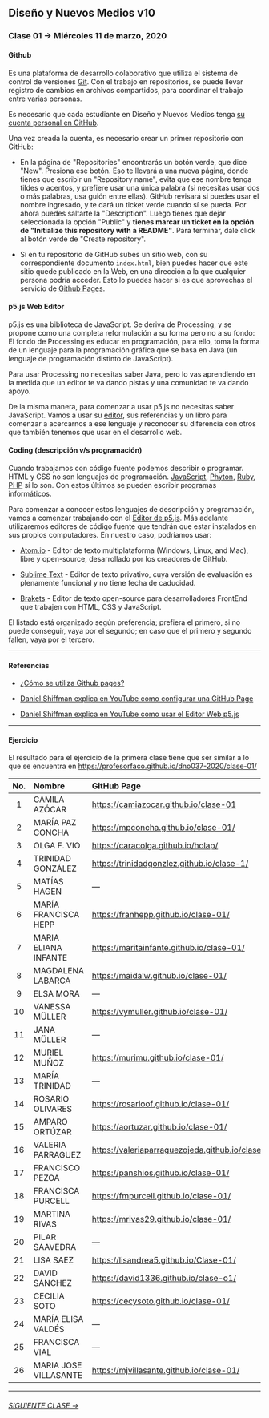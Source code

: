 ## Diseño y Nuevos Medios v10

### Clase 01 → Miércoles 11 de marzo, 2020

#### Github

Es una plataforma de desarrollo colaborativo que utiliza el sistema de control de versiones [Git](https://git-scm.com/). Con el trabajo en repositorios, se puede llevar registro de cambios en archivos compartidos, para coordinar el trabajo entre varias personas.

Es necesario que cada estudiante en Diseño y Nuevos Medios tenga [su cuenta personal en GitHub](https://github.com/join).

Una vez creada la cuenta, es necesario crear un primer repositorio con GitHub: 

- En la página de "Repositories" encontrarás un botón verde, que dice "New". Presiona ese botón. Eso te llevará a una nueva página, donde tienes que escribir un "Repository name", evita que ese nombre tenga tildes o acentos, y prefiere usar una única palabra (si necesitas usar dos o más palabras, usa guión entre ellas). GitHub revisará si puedes usar el nombre ingresado, y te dará un ticket verde cuando sí se pueda. Por ahora puedes saltarte la "Description". Luego tienes que dejar seleccionada la opción "Public" y **tienes marcar un ticket en la opción de "Initialize this repository with a README"**. Para terminar, dale click al botón verde de "Create repository".

- Si en tu repositorio de GitHub subes un sitio web, con su correspondiente documento `index.html`, bien puedes hacer que este sitio quede publicado en la Web, en una dirección a la que cualquier persona podría acceder. Esto lo puedes hacer si es que aprovechas el servicio de [Github Pages](https://help.github.com/articles/what-is-github-pages/). 

#### p5.js Web Editor

p5.js es una biblioteca de JavaScript. Se deriva de Processing, y se propone como una completa reformulación a su forma pero no a su fondo: El fondo de Processing es educar en programación, para ello, toma la forma de un lenguaje para la programación gráfica que se basa en Java (un lenguaje de programación distinto de JavaScript). 

Para usar Processing no necesitas saber Java, pero lo vas aprendiendo en la medida que un editor te va dando pistas y una comunidad te va dando apoyo. 

De la misma manera, para comenzar a usar p5.js no necesitas saber JavaScript. Vamos a usar su [editor](https://editor.p5js.org/), sus referencias y un libro para comenzar a acercarnos a ese lenguaje y reconocer su diferencia con otros que también tenemos que usar en el desarrollo web.


#### Coding (descripción v/s programación)

Cuando trabajamos con código fuente podemos describir o programar. HTML y CSS no son lenguajes de programación. [JavaScript](https://developer.mozilla.org/es/docs/Web/JavaScript), [Phyton](https://www.python.org/), [Ruby](https://www.ruby-lang.org/es/), [PHP](http://php.net/) sí lo son. Con estos últimos se pueden escribir programas informáticos.

Para comenzar a conocer estos lenguajes de descripción y programación, vamos a comenzar trabajando con el [Editor de p5.js](https://editor.p5js.org/). Más adelante utilizaremos editores de código fuente que tendrán que estar instalados en sus propios computadores. En nuestro caso, podríamos usar:  

- [Atom.io](https://atom.io/) - Editor de texto multiplataforma (Windows, Linux, and Mac), libre y open-source, desarrollado por los creadores de GitHub. 

- [Sublime Text](https://www.sublimetext.com/) - Editor de texto privativo, cuya versión de evaluación es plenamente funcional y no tiene fecha de caducidad. 

- [Brakets](http://brackets.io/) - Editor de texto open-source para desarrolladores FrontEnd que trabajen con HTML, CSS y JavaScript.

El listado está organizado según preferencia; prefiera el primero, si no puede conseguir, vaya por el segundo; en caso que el primero y segundo fallen, vaya por el tercero.


- - - - - - -

#### Referencias 

- [¿Cómo se utiliza Github pages?](https://developer.mozilla.org/es/docs/Learn/Using_Github_pages)

- [Daniel Shiffman explica en YouTube como configurar una GitHub Page](https://youtu.be/bFVtrlyH-kc)

- [Daniel Shiffman explica en YouTube como usar el Editor Web p5.js](https://youtu.be/MXs1cOlidWs)

- - - - - - - 

#### Ejercicio

El resultado para el ejercicio de la primera clase tiene que ser similar a lo que se encuentra en https://profesorfaco.github.io/dno037-2020/clase-01/

| No.   | Nombre				| GitHub Page    	  						|
|:-----:|:----------------------|:------------------------------------------|
|	1	| CAMILA AZÓCAR 		| https://camiazocar.github.io/clase-01 	|
|	2	| MARÍA PAZ CONCHA		| https://mpconcha.github.io/clase-01/		|
|	3	| OLGA F. VIO			| https://caracolga.github.io/holap/  |
|	4	| TRINIDAD GONZÁLEZ		| https://trinidadgonzlez.github.io/clase-1/	|
|	5	| MATÍAS HAGEN			| —											|
|	6	| MARÍA FRANCISCA HEPP	| https://franhepp.github.io/clase-01/		|
|	7	| MARIA ELIANA INFANTE	| https://maritainfante.github.io/clase-01/	| 	
|	8	| MAGDALENA LABARCA		| https://maidalw.github.io/clase-01/		|
|	9	| ELSA MORA				|—											|
|	10	| VANESSA MÜLLER		| https://vymuller.github.io/clase-01/		|
|	11	| JANA MÜLLER			| —											|
|	12	| MURIEL MUÑOZ			| https://murimu.github.io/clase-01/		|
|	13	| MARÍA TRINIDAD 		| —											|
|	14	| ROSARIO OLIVARES		| https://rosarioof.github.io/clase-01/		|
|	15	| AMPARO ORTÚZAR		| https://aortuzar.github.io/clase-01/		|
|	16	| VALERIA PARRAGUEZ		| https://valeriaparraguezojeda.github.io/clase1/	|
|	17	| FRANCISCO PEZOA		| https://panshios.github.io/clase-01/		|
|	18	| FRANCISCA PURCELL		| https://fmpurcell.github.io/clase-01/		|
|	19	| MARTINA RIVAS			| https://mrivas29.github.io/clase-01/		|
|	20	| PILAR SAAVEDRA		| —											|
|	21	| LISA SAEZ 			| https://lisandrea5.github.io/Clase-01/			|
|	22	| DAVID SÁNCHEZ			| https://david1336.github.io/clase-o1/		|
|	23	| CECILIA SOTO			| https://cecysoto.github.io/clase-01/		|
|	24	| MARÍA ELISA VALDÉS	| —											|
|	25	| FRANCISCA VIAL 		| —											|
|	26	| MARIA JOSE VILLASANTE	| https://mjvillasante.github.io/clase-01/	| 


- - - - - - - 

###### [SIGUIENTE CLASE →](https://github.com/profesorfaco/dno037-2020/tree/gh-pages/clase-02)
